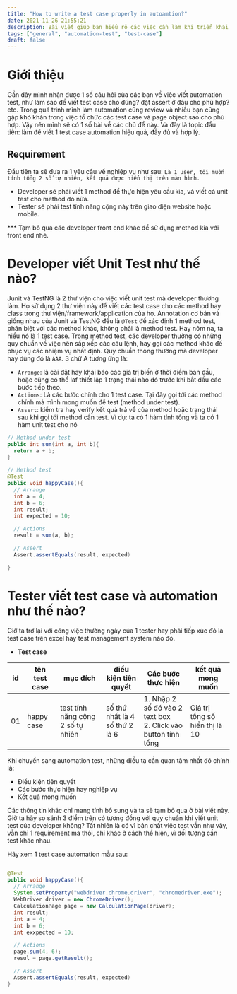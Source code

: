 ```yaml
---
title: "How to write a test case properly in autoamtion?"
date: 2021-11-26 21:55:21
description: Bài viết giúp bạn hiểu rõ các việc cần làm khi triển khai 1 test case automation
tags: ["general", "automation-test", "test-case"]
draft: false
---
```


<!-- ---
title: "Selenium Driver Service"
date: 2021-07-08 21:55:21
description: Details in browser service classes in selenium, like ChromeDriverService, FirefoxDriverService,...
tags: ["selenium", "selenium-webdriver", "driver-service", "ChromeDriverService", "FirefoxDriverService", "SafariDriverService", "EdgeDriverService"]
draft: false
--- -->



# Giới thiệu
Gần đây mình nhận được 1 số câu hỏi của các bạn về việc viết automation test, như làm sao để viết test case cho đúng? đặt assert ở đâu cho phù hợp? etc. Trong quá trình mình làm automation cũng review và nhiều bạn cũng gặp khó khăn trong việc tổ chức các test case và page object sao cho phù hợp. Vậy nên mình sẽ có 1 số bài về các chủ đề này. Và đây là topic đầu tiên: làm để viết 1 test case automation hiệu quả, đầy đủ và hợp lý.

## Requirement 
Đầu tiên ta sẽ đưa ra 1 yêu cầu về nghiệp vụ như sau: `Là 1 user, tôi muốn tính tổng 2 số tự nhiên, kết quả được hiển thị trên màn hình.`  
- Developer sẽ phải viết 1 method để thực hiện yêu cầu kia, và viết cả unit test cho method đó nữa.
- Tester sẽ phải test tính năng cộng này trên giao diện website hoặc mobile.  
  
*** Tạm bỏ qua các developer front end khác để sử dụng method kia với front end nhé.

# Developer viết Unit Test như thế nào?
Junit và TestNG là 2 thư viện cho việc viết unit test mà developer thường làm. Họ sử dụng 2 thư viện này để viết các test case cho các method hay class trong thư viện/framework/application của họ. 
Annotation cơ bản và giống nhau của Junit và TestNG đều là `@Test` để xác định 1 method test, phân biệt với các method khác, không phải là method test. Hay nôm na, ta hiểu nó là 1 test case. 
Trong method test, các developer thường có những quy chuẩn về việc nên sắp xếp các câu lệnh, hay gọi các method khác để phục vụ các nhiệm vụ nhất định. Quy chuẩn thông thường mà developer hay dùng đó là `AAA`. 3 chữ A tương ứng là:
- `Arrange`: là cài đặt hay khai báo các giá trị biến ở thời điểm ban đầu, hoặc cũng có thể laf thiết lập 1 trạng thái nào đó trước khi bắt đầu các bước tiếp theo.
- `Actions`: Là các bước chính cho 1 test case. Tại đây gọi tới các method chính mà mình mong muốn để test (method under test).
- `Assert`: kiểm tra hay verify kết quả trả về của method hoặc trạng thái sau khi gọi tới method cần test.
Ví dụ: ta có 1 hàm tính tổng và ta có 1 hàm unit test cho nó

```java
// Method under test
public int sum(int a, int b){
  return a + b;
}

// Method test 
@Test
public void happyCase(){
  // Arrange 
  int a = 4;
  int b = 6;
  int result;
  int expected = 10;

  // Actions 
  result = sum(a, b);

  // Assert
  Assert.assertEquals(result, expected)

}
```

# Tester viết test case và automation như thế nào?
Giờ ta trở lại với công việc thường ngày của 1 tester hay phải tiếp xúc đó là test case trên excel hay test management system nào đó.  
- **Test case**  

| id | tên test case | mục đích | điều kiện tiên quyết | Các bước thực hiện | kết quả mong muốn |  
| -- | ------------- | -------- | -------------------- | ------ | ----------------------- |  
| 01 | happy case | test tính năng cộng 2 số tự nhiên | số thứ nhất là 4 </br> số thứ 2 là 6 | 1. Nhập 2 số đó vào 2 text box </br>2. Click vào button tính tổng | Giá trị tổng số hiển thị là 10 |  

Khi chuyển sang automation test, những điều ta cần quan tâm nhất đó chính là:
- Điều kiện tiên quyết
- Các bước thực hiện hay nghiệp vụ 
- Kết quả mong muốn  

Các thông tin khác chỉ mang tính bổ sung và ta sẽ tạm bỏ qua ở bài viết này. 
Giờ ta hãy so sánh 3 điểm trên có tương đồng với quy chuẩn khi viết unit test của developer không? Tất nhiên là có vì bản chất việc test vẫn như vậy, vẫn chỉ 1 requirement mà thôi, chỉ khác ở cách thể hiện, vì đối tượng cần test khác nhau. 

Hãy xem 1 test case automation mẫu sau: 
```java

@Test
public void happyCase(){
  // Arrange 
  System.setProperty("webdriver.chrome.driver", "chromedriver.exe");
  WebDriver driver = new ChromeDriver();
  CalculationPage page = new CalculationPage(driver);
  int result;
  int a = 4;
  int b = 6;
  int exxpected = 10;

  // Actions
  page.sum(4, 6);
  resul = page.getResult();

  // Assert 
  Assert.assertEquals(result, expected)
}

```








